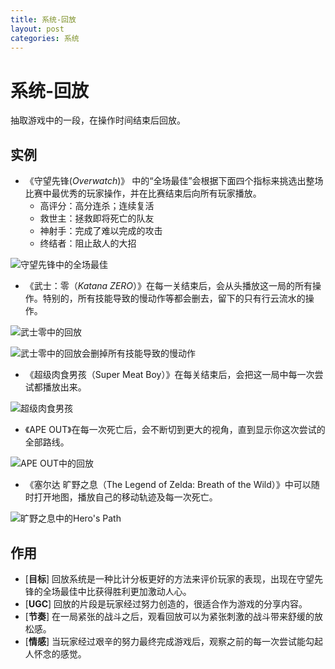 ```yaml
---
title: 系统-回放
layout: post
categories: 系统
---
```


# 系统-回放
抽取游戏中的一段，在操作时间结束后回放。

## 实例

- 《守望先锋(*Overwatch*)》 中的“全场最佳”会根据下面四个指标来挑选出整场比赛中最优秀的玩家操作，并在比赛结束后向所有玩家播放。
    - 高评分：高分连杀；连续复活
    - 救世主：拯救即将死亡的队友
    - 神射手：完成了难以完成的攻击
    - 终结者：阻止敌人的大招

![守望先锋中的全场最佳](/images/回放-守望先锋.gif)

- 《武士：零（*Katana ZERO*）》在每一关结束后，会从头播放这一局的所有操作。特别的，所有技能导致的慢动作等都会删去，留下的只有行云流水的操作。

![武士零中的回放](/images/回放-武士零.gif)

![武士零中的回放会删掉所有技能导致的慢动作](/images/回放-武士零2.gif)

- 《超级肉食男孩（Super Meat Boy）》在每关结束后，会把这一局中每一次尝试都播放出来。

![超级肉食男孩](/images/回放-超级肉食男孩.gif)

- 《APE OUT》在每一次死亡后，会不断切到更大的视角，直到显示你这次尝试的全部路线。

![APE OUT中的回放](/images/回放-apeout.gif)

- 《塞尔达 旷野之息（The Legend of Zelda: Breath of the Wild）》中可以随时打开地图，播放自己的移动轨迹及每一次死亡。

![旷野之息中的Hero's Path](/images/回放-旷野之息.gif)

## 作用
- [**目标**] 回放系统是一种比计分板更好的方法来评价玩家的表现，出现在守望先锋的全场最佳中比获得胜利更加激动人心。
- [**UGC**] 回放的片段是玩家经过努力创造的，很适合作为游戏的分享内容。
- [**节奏**] 在一局紧张的战斗之后，观看回放可以为紧张刺激的战斗带来舒缓的放松感。
- [**情感**] 当玩家经过艰辛的努力最终完成游戏后，观察之前的每一次尝试能勾起人怀念的感觉。


